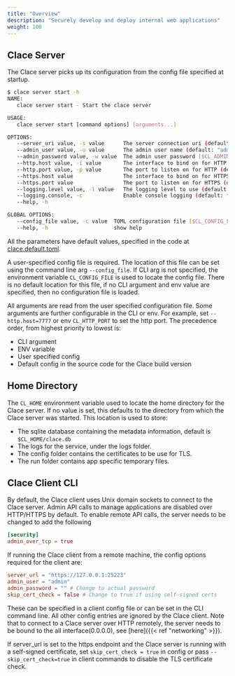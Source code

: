 ```yaml
---
title: "Overview"
description: "Securely develop and deploy internal web applications"
weight: 100
---
```


## Clace Server
The Clace server picks up its configuration from the config file specified at startup.

```bash
$ clace server start -h
NAME:
   clace server start - Start the clace server

USAGE:
   clace server start [command options] [arguments...]

OPTIONS:
   --server_uri value, -s value      The server connection uri (default: "$CL_HOME/run/clace.sock") [$CL_SERVER_URI]
   --admin_user value, -u value      The admin user name (default: "admin") [$CL_ADMIN_USER]
   --admin_password value, -w value  The admin user password [$CL_ADMIN_PASSWORD]
   --http.host value, -i value       The interface to bind on for HTTP (default: "127.0.0.1") [$CL_HTTP_HOST]
   --http.port value, -p value       The port to listen on for HTTP (default: 25222) [$CL_HTTP_PORT]
   --https.host value                The interface to bind on for HTTPS (default: "0.0.0.0") [$CL_HTTPS_HOST]
   --https.port value                The port to listen on for HTTPS (default: 25223) [$CL_HTTPS_PORT]
   --logging.level value, -l value   The logging level to use (default: "INFO") [$CL_LOGGING_LEVEL]
   --logging.console, -c             Enable console logging (default: false) [$CL_LOGGING_CONSOLE]
   --help, -h

GLOBAL OPTIONS:
   --config_file value, -c value  TOML configuration file [$CL_CONFIG_FILE]
   --help, -h                     show help
```

All the parameters have default values, specified in the code at [clace.default.toml](https://github.com/claceio/clace/blob/main/internal/utils/clace.default.toml).

A user-specified config file is required. The location of this file can be set using the command line arg `--config_file`. If CLI arg is not specified, the environment variable `CL_CONFIG_FILE` is used to locate the config file. There is no default location for this file, if no CLI argument and env value are specified, then no configuration file is loaded.

All arguments are read from the user specified configuration file. Some arguments are further configurable in the CLI or env. For example, set `--http.host=7777` or env `CL_HTTP_PORT` to set the http port. The precedence order, from highest priority to lowest is:
* CLI argument
* ENV variable
* User specified config
* Default config in the source code for the Clace build version

## Home Directory
The `CL_HOME` environment variable used to locate the home directory for the Clace server. If no value is set, this defaults to the directory from which the Clace server was started. This location is used to store:
* The sqlite database containing the metadata information, default is `$CL_HOME/clace.db`
* The logs for the service, under the logs folder.
* The config folder contains the certificates to be use for TLS.
* The run folder contains app specific temporary files.


## Clace Client CLI
By default, the Clace client uses Unix domain sockets to connect to the Clace server. Admin API calls to manage applications are disabled over HTTP/HTTPS by default. To enable remote API calls, the server needs to be changed to add the following

```toml
[security]
admin_over_tcp = true 
```

If running the Clace client from a remote machine, the config options required for the client are:

```toml
server_url = "https://127.0.0.1:25223"
admin_user = "admin"
admin_password = "" # Change to actual password
skip_cert_check = false # Change to true if using self-signed certs
```
These can be specified in a client config file or can be set in the CLI command line. All other config entries are ignored by the Clace client. Note that to connect to a Clace server over HTTP remotely, the server needs to be bound to the all interface(0.0.0.0), see [here]({{< ref "networking" >}}).

If server_url is set to the https endpoint and the Clace server is running with a self-signed certificate, set `skip_cert_check = true` in config or pass `--skip_cert_check=true` in client commands to disable the TLS certificate check.